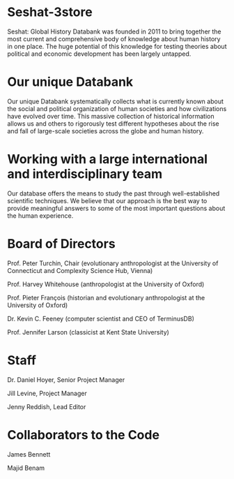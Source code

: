 # Seshat-3store
Seshat: Global History Databank was founded in 2011 to bring together the most current and comprehensive body of knowledge about human history in one place. The huge potential of this knowledge for testing theories about political and economic development has been largely untapped.

# Our unique Databank
Our unique Databank systematically collects what is currently known about the social and political organization of human societies and how civilizations have evolved over time. This massive collection of historical information allows us and others to rigorously test different hypotheses about the rise and fall of large-scale societies across the globe and human history.

# Working with a large international and interdisciplinary team
Our database offers the means to study the past through well-established scientific techniques. We believe that our approach is the best way to provide meaningful answers to some of the most important questions about the human experience.

# Board of Directors
Prof. Peter Turchin, Chair (evolutionary anthropologist at the University of Connecticut and Complexity Science Hub, Vienna)

Prof. Harvey Whitehouse (anthropologist at the University of Oxford)

Prof. Pieter François (historian and evolutionary anthropologist at the University of Oxford)

Dr. Kevin C. Feeney (computer scientist and CEO of TerminusDB)

Prof. Jennifer Larson (classicist at Kent State University)

# Staff
Dr. Daniel Hoyer, Senior Project Manager

Jill Levine, Project Manager

Jenny Reddish, Lead Editor

# Collaborators to the Code
James Bennett

Majid Benam
